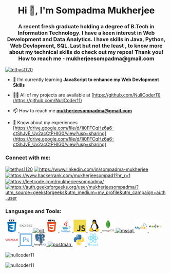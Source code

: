 <h1 align="center">Hi 👋, I'm Sompadma Mukherjee</h1>
<h3 align="center">A recent fresh graduate holding a degree of B.Tech in Information Technology. I have a keen interest in Web Development and Data Analytics. I have skills in Java, Python, Web Devlopment, SQL. Last but not the least , to know more about my technical skills do check out my repos! Thank you! How to reach me - mukherjeesompadma@gmail.com</h3>

<p align="left"> <a href="https://twitter.com/tethys1120" target="blank"><img src="https://img.shields.io/twitter/follow/tethys1120?logo=twitter&style=for-the-badge" alt="tethys1120" /></a> </p>

- 🌱 I’m currently learning **JavaScript to enhance my Web Devlopment Skills**

- 👨‍💻 All of my projects are available at [https://github.com/NullCoder11](https://github.com/NullCoder11)

- 📫 How to reach me **mukherjeesompadma@gmail.com**

- 📄 Know about my experiences [https://drive.google.com/file/d/1i0FFCqHz6a6-ctShJvE_Uv2acCtPHIG0/view?usp=sharing](https://drive.google.com/file/d/1i0FFCqHz6a6-ctShJvE_Uv2acCtPHIG0/view?usp=sharing)

<h3 align="left">Connect with me:</h3>
<p align="left">
<a href="https://twitter.com/tethys1120" target="blank"><img align="center" src="https://raw.githubusercontent.com/rahuldkjain/github-profile-readme-generator/master/src/images/icons/Social/twitter.svg" alt="tethys1120" height="30" width="40" /></a>
<a href="https://linkedin.com/in/https://www.linkedin.com/in/sompadma-mukherjee" target="blank"><img align="center" src="https://raw.githubusercontent.com/rahuldkjain/github-profile-readme-generator/master/src/images/icons/Social/linked-in-alt.svg" alt="https://www.linkedin.com/in/sompadma-mukherjee" height="30" width="40" /></a>
<a href="https://www.hackerrank.com/https://www.hackerrank.com/mukherjeesompad1?hr_r=1" target="blank"><img align="center" src="https://raw.githubusercontent.com/rahuldkjain/github-profile-readme-generator/master/src/images/icons/Social/hackerrank.svg" alt="https://www.hackerrank.com/mukherjeesompad1?hr_r=1" height="30" width="40" /></a>
<a href="https://www.leetcode.com/https://leetcode.com/mukherjeesompadma/" target="blank"><img align="center" src="https://raw.githubusercontent.com/rahuldkjain/github-profile-readme-generator/master/src/images/icons/Social/leet-code.svg" alt="https://leetcode.com/mukherjeesompadma/" height="30" width="40" /></a>
<a href="https://auth.geeksforgeeks.org/user/https://auth.geeksforgeeks.org/user/mukherjeesompadma/?utm_source=geeksforgeeks&utm_medium=my_profile&utm_campaign=auth_user" target="blank"><img align="center" src="https://raw.githubusercontent.com/rahuldkjain/github-profile-readme-generator/master/src/images/icons/Social/geeks-for-geeks.svg" alt="https://auth.geeksforgeeks.org/user/mukherjeesompadma/?utm_source=geeksforgeeks&utm_medium=my_profile&utm_campaign=auth_user" height="30" width="40" /></a>
</p>

<h3 align="left">Languages and Tools:</h3>
<p align="left"> <a href="https://www.w3schools.com/css/" target="_blank" rel="noreferrer"> <img src="https://raw.githubusercontent.com/devicons/devicon/master/icons/css3/css3-original-wordmark.svg" alt="css3" width="40" height="40"/> </a> <a href="https://expressjs.com" target="_blank" rel="noreferrer"> <img src="https://raw.githubusercontent.com/devicons/devicon/master/icons/express/express-original-wordmark.svg" alt="express" width="40" height="40"/> </a> <a href="https://git-scm.com/" target="_blank" rel="noreferrer"> <img src="https://www.vectorlogo.zone/logos/git-scm/git-scm-icon.svg" alt="git" width="40" height="40"/> </a> <a href="https://www.w3.org/html/" target="_blank" rel="noreferrer"> <img src="https://raw.githubusercontent.com/devicons/devicon/master/icons/html5/html5-original-wordmark.svg" alt="html5" width="40" height="40"/> </a> <a href="https://www.java.com" target="_blank" rel="noreferrer"> <img src="https://raw.githubusercontent.com/devicons/devicon/master/icons/java/java-original.svg" alt="java" width="40" height="40"/> </a> <a href="https://developer.mozilla.org/en-US/docs/Web/JavaScript" target="_blank" rel="noreferrer"> <img src="https://raw.githubusercontent.com/devicons/devicon/master/icons/javascript/javascript-original.svg" alt="javascript" width="40" height="40"/> </a> <a href="https://www.linux.org/" target="_blank" rel="noreferrer"> <img src="https://raw.githubusercontent.com/devicons/devicon/master/icons/linux/linux-original.svg" alt="linux" width="40" height="40"/> </a> <a href="https://www.mongodb.com/" target="_blank" rel="noreferrer"> <img src="https://raw.githubusercontent.com/devicons/devicon/master/icons/mongodb/mongodb-original-wordmark.svg" alt="mongodb" width="40" height="40"/> </a> <a href="https://www.microsoft.com/en-us/sql-server" target="_blank" rel="noreferrer"> <img src="https://www.svgrepo.com/show/303229/microsoft-sql-server-logo.svg" alt="mssql" width="40" height="40"/> </a> <a href="https://www.mysql.com/" target="_blank" rel="noreferrer"> <img src="https://raw.githubusercontent.com/devicons/devicon/master/icons/mysql/mysql-original-wordmark.svg" alt="mysql" width="40" height="40"/> </a> <a href="https://nodejs.org" target="_blank" rel="noreferrer"> <img src="https://raw.githubusercontent.com/devicons/devicon/master/icons/nodejs/nodejs-original-wordmark.svg" alt="nodejs" width="40" height="40"/> </a> <a href="https://www.oracle.com/" target="_blank" rel="noreferrer"> <img src="https://raw.githubusercontent.com/devicons/devicon/master/icons/oracle/oracle-original.svg" alt="oracle" width="40" height="40"/> </a> <a href="https://www.photoshop.com/en" target="_blank" rel="noreferrer"> <img src="https://raw.githubusercontent.com/devicons/devicon/master/icons/photoshop/photoshop-line.svg" alt="photoshop" width="40" height="40"/> </a> <a href="https://www.postgresql.org" target="_blank" rel="noreferrer"> <img src="https://raw.githubusercontent.com/devicons/devicon/master/icons/postgresql/postgresql-original-wordmark.svg" alt="postgresql" width="40" height="40"/> </a> <a href="https://postman.com" target="_blank" rel="noreferrer"> <img src="https://www.vectorlogo.zone/logos/getpostman/getpostman-icon.svg" alt="postman" width="40" height="40"/> </a> <a href="https://www.python.org" target="_blank" rel="noreferrer"> <img src="https://raw.githubusercontent.com/devicons/devicon/master/icons/python/python-original.svg" alt="python" width="40" height="40"/> </a> <a href="https://reactjs.org/" target="_blank" rel="noreferrer"> <img src="https://raw.githubusercontent.com/devicons/devicon/master/icons/react/react-original-wordmark.svg" alt="react" width="40" height="40"/> </a> </p>

<p><img align="center" src="https://github-readme-stats.vercel.app/api/top-langs?username=nullcoder11&show_icons=true&locale=en&layout=compact" alt="nullcoder11" /></p>

<p><img align="center" src="https://github-readme-streak-stats.herokuapp.com/?user=nullcoder11&" alt="nullcoder11" /></p>
